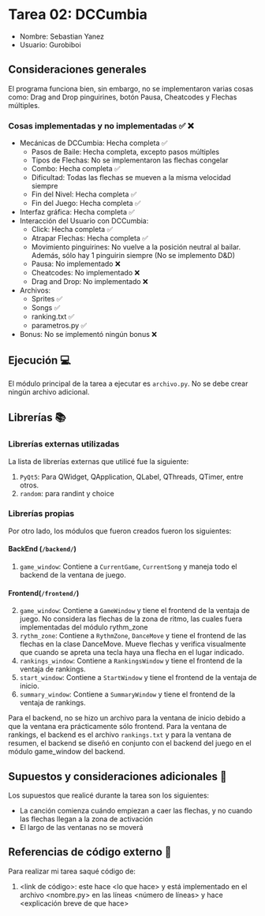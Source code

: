 # Tarea 02: DCCumbia
* Nombre: Sebastian Yanez
* Usuario: Gurobiboi
## Consideraciones generales 

El programa funciona bien, sin embargo, no se implementaron varias cosas como: Drag and Drop pinguirines, botón Pausa, Cheatcodes y Flechas múltiples.

### Cosas implementadas y no implementadas :white_check_mark: :x:

* Mecánicas de DCCumbia: Hecha completa :white_check_mark:
    * Pasos de Baile: Hecha completa, excepto pasos múltiples
    * Tipos de Flechas: No se implementaron las flechas congelar
    * Combo: Hecha completa  :white_check_mark:
    * Dificultad: Todas las flechas se mueven a la misma velocidad siempre
    * Fin del Nivel: Hecha completa  :white_check_mark:
    * Fin del Juego: Hecha completa  :white_check_mark:
* Interfaz gráfica: Hecha completa  :white_check_mark:
* Interacción del Usuario con DCCumbia:
    * Click: Hecha completa  :white_check_mark:
    * Atrapar Flechas: Hecha completa  :white_check_mark:
    * Movimiento pinguirines: No vuelve a la posición neutral al bailar. Además, sólo hay 1 pinguirin siempre (No se implemento D&D)
    * Pausa: No implementado :x:
    * Cheatcodes: No implementado :x:
    * Drag and Drop: No implementado :x:
* Archivos:
    * Sprites :white_check_mark:
    * Songs :white_check_mark:
    * ranking.txt :white_check_mark:
    * parametros.py :white_check_mark:
* Bonus: No se implementó ningún bonus :x:

## Ejecución :computer:
El módulo principal de la tarea a ejecutar es  ```archivo.py```. No se debe crear ningún archivo adicional.

## Librerías :books:
### Librerías externas utilizadas
La lista de librerías externas que utilicé fue la siguiente:

1. ```PyQt5```: Para QWidget, QApplication, QLabel, QThreads, QTimer, entre otros.
2. ``random``: para randint y choice

### Librerías propias
Por otro lado, los módulos que fueron creados fueron los siguientes:

#### BackEnd (``/backend/``)
1. ```game_window```: Contiene a ```CurrentGame```, ```CurrentSong``` y maneja todo el backend de la ventana de juego. 
#### Frontend(``/frontend/``)
2. ```game_window```: Contiene a ```GameWindow``` y tiene el frontend de la ventaja de juego. No considera las flechas de la zona de ritmo, las cuales fuera implementadas del módulo rythm_zone
3. ```rythm_zone```: Contiene a ```RythmZone```, ``DanceMove`` y tiene el frontend de las flechas en la clase DanceMove. Mueve flechas y verifica visualmente que cuando se apreta una tecla haya una flecha en el lugar indicado.
3. ```rankings_window```: Contiene a ```RankingsWindow``` y tiene el frontend de la ventaja de rankings.
4. ```start_window```: Contiene a ```StartWindow``` y tiene el frontend de la ventaja de inicio.
5. ```summary_window```: Contiene a ```SummaryWindow``` y tiene el frontend de la ventaja de rankings.

Para el backend, no se hizo un archivo para la ventana de inicio debido a que la ventana era prácticamente sólo frontend. Para la ventana de rankings, el backend es el archivo ``rankings.txt`` y para la ventana de resumen, el backend se diseñó en conjunto con el backend del juego en el módulo game_window del backend.
## Supuestos y consideraciones adicionales :thinking:
Los supuestos que realicé durante la tarea son los siguientes:

* La canción comienza cuándo empiezan a caer las flechas, y no cuando las flechas llegan a la zona de activación
* El largo de las ventanas no se moverá


## Referencias de código externo :book:

Para realizar mi tarea saqué código de:
1. \<link de código>: este hace \<lo que hace> y está implementado en el archivo <nombre.py> en las líneas <número de líneas> y hace <explicación breve de que hace>
